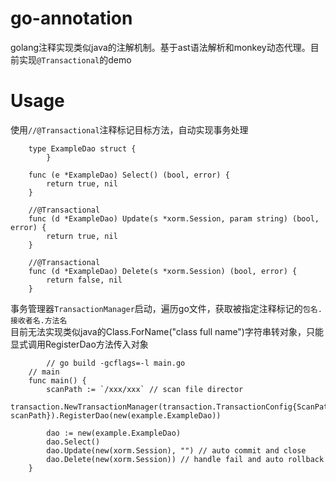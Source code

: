 # go-annotation
golang注释实现类似java的注解机制。基于ast语法解析和monkey动态代理。目前实现`@Transactional`的demo

# Usage

使用`//@Transactional`注释标记目标方法，自动实现事务处理

```
	type ExampleDao struct {
        }

	func (e *ExampleDao) Select() (bool, error) {
		return true, nil
	}

	//@Transactional
	func (d *ExampleDao) Update(s *xorm.Session, param string) (bool, error) {
		return true, nil
	}
	
	//@Transactional
	func (d *ExampleDao) Delete(s *xorm.Session) (bool, error) {
		return false, nil
	}
```

事务管理器`TransactionManager`启动，遍历go文件，获取被指定注释标记的`包名.接收者名.方法名`  
目前无法实现类似java的Class.ForName("class full name")字符串转对象，只能显式调用RegisterDao方法传入对象

```
        // go build -gcflags=-l main.go
	// main
	func main() {
		scanPath := `/xxx/xxx` // scan file director
		transaction.NewTransactionManager(transaction.TransactionConfig{ScanPath: scanPath}).RegisterDao(new(example.ExampleDao))

		dao := new(example.ExampleDao)
		dao.Select()
		dao.Update(new(xorm.Session), "") // auto commit and close
		dao.Delete(new(xorm.Session)) // handle fail and auto rollback
	}
```
